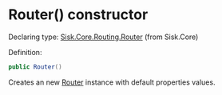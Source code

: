 <!--

Copyrights 2023 Sisk Framework - CypherPotato
Published under MIT license

!!! DO NOT EDIT THIS FILE !!!
This file was generated by a tool in the Sisk package. To edit the information in this documentation,
edit the XML documentation present in the Sisk source code.

-->


# Router() constructor

Declaring type: [Sisk.Core.Routing.Router](/spec/Sisk.Core.Routing.Router.md) (from Sisk.Core)


Definition:

```cs
public Router()
```

Creates an new <a href="/spec/Sisk.Core.Routing.Router.md">Router</a> instance with default properties values.

